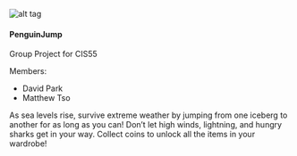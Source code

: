 ![alt tag](https://raw.githubusercontent.com/seungprk/PenguinJump/master/Art/appicon/appicon128.png) 

#### PenguinJump 
Group Project for CIS55

Members:
* David Park
* Matthew Tso

As sea levels rise, survive extreme weather by jumping from one iceberg to another for as long as you can! Don’t let high winds, lightning, and hungry sharks get in your way. Collect coins to unlock all the items in your wardrobe!

